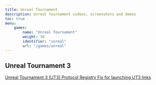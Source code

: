 ```yaml
---
title: Unreal Tournament
description: Unreal Tournament videos, screenshots and demos
toc: true
menu:
    games:
        name: "Unreal Tournament"
        weight: 30
        identifier: "unreal"
        url: "/games/unreal"
---
```


## Unreal Tournament 3

[Unreal Tournament 3 (UT3) Protocol Registry Fix for launching UT3 links](/blog/2014/07/19/unreal-tournament-3-ut3-protocol-registry-fix-for-launching-ut3-links/)